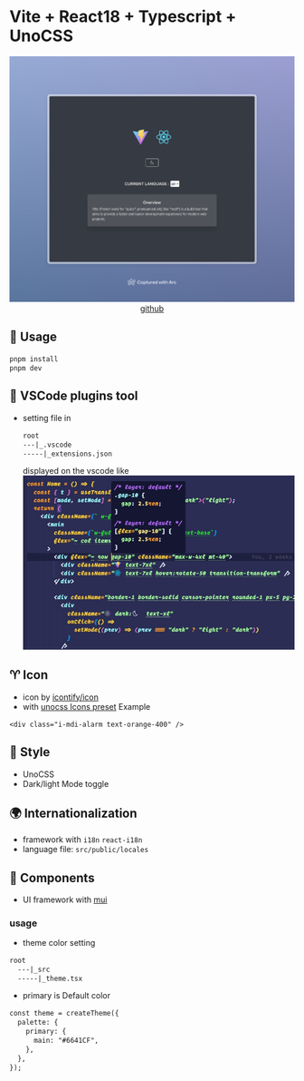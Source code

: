 # Vite + React18 + Typescript + UnoCSS

<div align="center">
    <a href="#">
        <img src="./src/assets/screenShot.jpeg"/>
    </a>
</div>

<div align="center">
    <a href="https://github.com/Fizzbow/vite-template-react-unocss">github</a>
</div>

## 🔧 Usage

```
pnpm install
pnpm dev
```

## 📝 VSCode plugins tool

- setting file in

  ```
  root
  ---|_.vscode
  -----|_extensions.json
  ```

  displayed on the vscode like
  <img src="./src/assets/vscode.jpeg"/>

## ♈️ Icon

- icon by [icontify/icon](https://icon-sets.iconify.design/)
- with [unocss Icons preset](https://unocss.dev/presets/icons) Example

```
<div class="i-mdi-alarm text-orange-400" />
```

## 🎨 Style

- UnoCSS
- Dark/light Mode toggle

## 🌍 Internationalization

- framework with `i18n` `react-i18n`
- language file: `src/public/locales`

## 🚗 Components

- UI framework with [mui](https://mui.com/material-ui/all-components/)

### usage

- theme color setting

```
root
  ---|_src
  -----|_theme.tsx
```

- primary is Default color

```
const theme = createTheme({
  palette: {
    primary: {
      main: "#6641CF",
    },
  },
});
```
